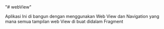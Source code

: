 "# webView" 


Aplikasi Ini di bangun dengan menggunakan Web View dan Navigation 
yang mana semua tampilan web View di buat didalam Fragment
